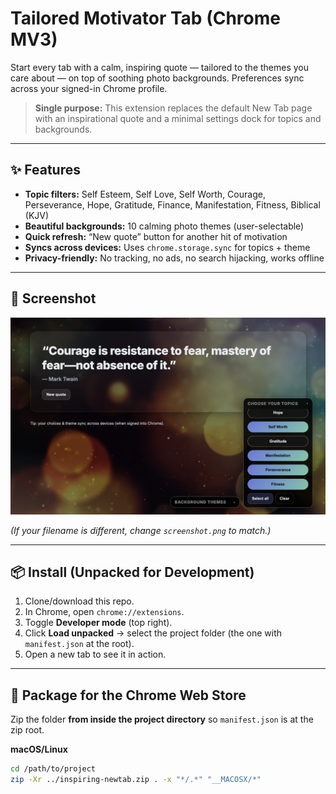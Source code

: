 # Tailored Motivator Tab (Chrome MV3)

Start every tab with a calm, inspiring quote — tailored to the themes you care about — on top of soothing photo backgrounds. Preferences sync across your signed-in Chrome profile.

> **Single purpose:** This extension replaces the default New Tab page with an inspirational quote and a minimal settings dock for topics and backgrounds.

---

## ✨ Features

- **Topic filters:** Self Esteem, Self Love, Self Worth, Courage, Perseverance, Hope, Gratitude, Finance, Manifestation, Fitness, Biblical (KJV)
- **Beautiful backgrounds:** 10 calming photo themes (user-selectable)
- **Quick refresh:** “New quote” button for another hit of motivation
- **Syncs across devices:** Uses `chrome.storage.sync` for topics + theme
- **Privacy-friendly:** No tracking, no ads, no search hijacking, works offline

---

## 📸 Screenshot

![App screenshot](./screenshot_1280x800.png)

*(If your filename is different, change `screenshot.png` to match.)*

---

## 📦 Install (Unpacked for Development)

1. Clone/download this repo.
2. In Chrome, open `chrome://extensions`.
3. Toggle **Developer mode** (top right).
4. Click **Load unpacked** → select the project folder (the one with `manifest.json` at the root).
5. Open a new tab to see it in action.

---

## 🚀 Package for the Chrome Web Store

Zip the folder **from inside the project directory** so `manifest.json` is at the zip root.

**macOS/Linux**
```bash
cd /path/to/project
zip -Xr ../inspiring-newtab.zip . -x "*/.*" "__MACOSX/*"
